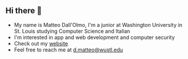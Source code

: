 ## Hi there 👋

- My name is Matteo Dall'Olmo, I'm a junior at Washington University in St. Louis studying Computer Science and Italian
- I'm interested in app and web development and computer security
- Check out my [website](matteodallolmo.github.io "Visit Matteo's website")
- Feel free to reach me at d.matteo@wustl.edu

<!--
**matteodallolmo/matteodallolmo** is a ✨ _special_ ✨ repository because its `README.md` (this file) appears on your GitHub profile.

Here are some ideas to get you started:

- 🔭 I’m currently working on ...
- 🌱 I’m currently learning ...
- 👯 I’m looking to collaborate on ...
- 🤔 I’m looking for help with ...
- 💬 Ask me about ...
- 📫 How to reach me: ...
- 😄 Pronouns: ...
- ⚡ Fun fact: ...
-->
